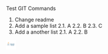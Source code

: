 Test GIT Commands


1. Change readme
2. Add a sample list 
	2.1. A
	2.2. B 
	2.3. C
3. Add a another list
	2.1. A
	2.2. B 

<img align="left" alt="Java" width="26px" src="https://raw.githubusercontent.com/github/explore/80688e429a7d4ef2fca1e82350fe8e3517d3494d/topics/java/java.png" />

